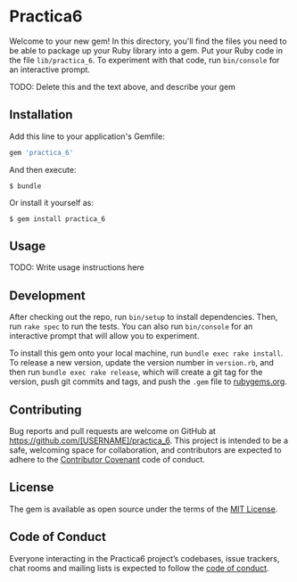 # Practica6

Welcome to your new gem! In this directory, you'll find the files you need to be able to package up your Ruby library into a gem. Put your Ruby code in the file `lib/practica_6`. To experiment with that code, run `bin/console` for an interactive prompt.

TODO: Delete this and the text above, and describe your gem

## Installation

Add this line to your application's Gemfile:

```ruby
gem 'practica_6'
```

And then execute:

    $ bundle

Or install it yourself as:

    $ gem install practica_6

## Usage

TODO: Write usage instructions here

## Development

After checking out the repo, run `bin/setup` to install dependencies. Then, run `rake spec` to run the tests. You can also run `bin/console` for an interactive prompt that will allow you to experiment.

To install this gem onto your local machine, run `bundle exec rake install`. To release a new version, update the version number in `version.rb`, and then run `bundle exec rake release`, which will create a git tag for the version, push git commits and tags, and push the `.gem` file to [rubygems.org](https://rubygems.org).

## Contributing

Bug reports and pull requests are welcome on GitHub at https://github.com/[USERNAME]/practica_6. This project is intended to be a safe, welcoming space for collaboration, and contributors are expected to adhere to the [Contributor Covenant](http://contributor-covenant.org) code of conduct.

## License

The gem is available as open source under the terms of the [MIT License](http://opensource.org/licenses/MIT).

## Code of Conduct

Everyone interacting in the Practica6 project’s codebases, issue trackers, chat rooms and mailing lists is expected to follow the [code of conduct](https://github.com/[USERNAME]/practica_6/blob/master/CODE_OF_CONDUCT.md).
